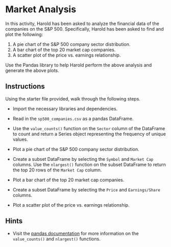 # Market Analysis

In this activity, Harold has been asked to analyze the financial data of the companies on the S&P 500. Specifically, Harold has been asked to find and plot the following:

1. A pie chart of the S&P 500 company sector distribution.
2. A bar chart of the top 20 market cap companies.
3. A scatter plot of the price vs. earnings relationship. 

Use the Pandas library to help Harold perform the above analysis and generate the above plots.

## Instructions

Using the starter file provided, walk through the following steps.

* Import the necessary libraries and dependencies.

* Read in the `sp500_companies.csv` as a pandas DataFrame.

* Use the `value_counts()` function on the `Sector` column of the DataFrame to count and return a Series object representing the frequency of unique values.

* Plot a pie chart of the S&P 500 company sector distribution.

* Create a subset DataFrame by selecting the `Symbol` and `Market Cap` columns. Use the `nlargest()` function on the subset DataFrame to return the top 20 rows of the `Market Cap` column.

* Plot a bar chart of the top 20 market cap companies.

* Create a subset DataFrame by selecting the `Price` and `Earnings/Share` columns.

* Plot a scatter plot of the price vs. earnings relationship.

## Hints

* Visit the [pandas documentation](https://pandas.pydata.org/pandas-docs/version/0.17.0/index.html) for more information on the `value_counts()` and `nlargest()` functions.